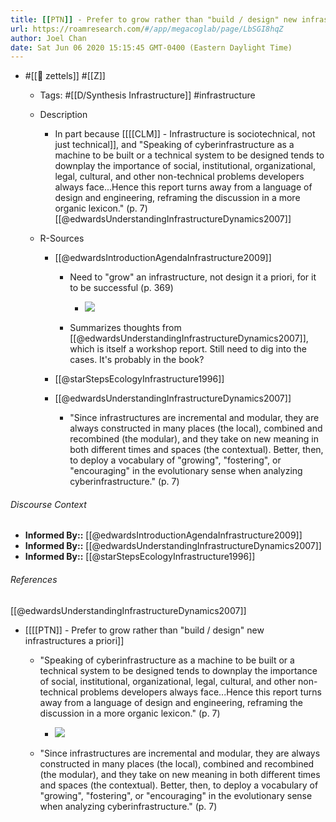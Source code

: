 ```yaml
---
title: [[PTN]] - Prefer to grow rather than "build / design" new infrastructures a priori
url: https://roamresearch.com/#/app/megacoglab/page/LbSGI8hqZ
author: Joel Chan
date: Sat Jun 06 2020 15:15:45 GMT-0400 (Eastern Daylight Time)
---
```


- #[[🌲 zettels]] #[[Z]]

    - Tags:  #[[D/Synthesis Infrastructure]] #infrastructure

    - Description

        - In part because [[[[CLM]] - Infrastructure is sociotechnical, not just technical]], and "Speaking of cyberinfrastructure as a machine to be built or a technical system to be designed tends to downplay the importance of social, institutional, organizational, legal, cultural, and other non-technical problems developers always face...Hence this report turns away from a language of design and engineering, reframing the discussion in a more organic lexicon." (p. 7) [[@edwardsUnderstandingInfrastructureDynamics2007]]

    - R-Sources

        - [[@edwardsIntroductionAgendaInfrastructure2009]]

            - Need to "grow" an infrastructure, not design it a priori, for it to be successful (p. 369)

                - ![](https://firebasestorage.googleapis.com/v0/b/firescript-577a2.appspot.com/o/imgs%2Fapp%2Fmegacoglab%2Fdz3DA2vwBu.png?alt=media&token=9ec1f4a7-eaa2-4d25-b296-6844498d2ea0)

            - Summarizes thoughts from [[@edwardsUnderstandingInfrastructureDynamics2007]], which is itself a workshop report. Still need to dig into the cases. It's probably in the book?

        - [[@starStepsEcologyInfrastructure1996]]

        - [[@edwardsUnderstandingInfrastructureDynamics2007]]

            - "Since infrastructures are incremental and modular, they are always constructed in many places (the local), combined and recombined (the modular), and they take on new meaning in both different times and spaces (the contextual). Better, then, to deploy a vocabulary of "growing", "fostering", or "encouraging" in the evolutionary sense when analyzing cyberinfrastructure." (p. 7)

###### Discourse Context

- **Informed By::** [[@edwardsIntroductionAgendaInfrastructure2009]]
- **Informed By::** [[@edwardsUnderstandingInfrastructureDynamics2007]]
- **Informed By::** [[@starStepsEcologyInfrastructure1996]]

###### References

[[@edwardsUnderstandingInfrastructureDynamics2007]]

- [[[[PTN]] - Prefer to grow rather than "build / design" new infrastructures a priori]]

    - "Speaking of cyberinfrastructure as a machine to be built or a technical system to be designed tends to downplay the importance of social, institutional, organizational, legal, cultural, and other non-technical problems developers always face...Hence this report turns away from a language of design and engineering, reframing the discussion in a more organic lexicon." (p. 7)

        - ![](https://firebasestorage.googleapis.com/v0/b/firescript-577a2.appspot.com/o/imgs%2Fapp%2Fmegacoglab%2FigGulc_cco.png?alt=media&token=cd7b9850-58a9-4d00-a3a6-0773d9642985)

    - "Since infrastructures are incremental and modular, they are always constructed in many places (the local), combined and recombined (the modular), and they take on new meaning in both different times and spaces (the contextual). Better, then, to deploy a vocabulary of "growing", "fostering", or "encouraging" in the evolutionary sense when analyzing cyberinfrastructure." (p. 7)
